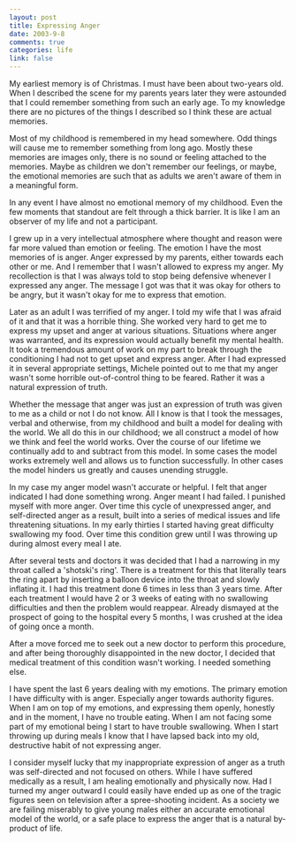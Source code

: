 ```yaml
--- 
layout: post
title: Expressing Anger
date: 2003-9-8
comments: true
categories: life
link: false
---
```

My earliest memory is of Christmas. I must have been about two-years old. When I described the scene for my parents years later they were astounded that I could remember something from such an early age. To my knowledge there are no pictures of the things I described so I think these are actual memories.

Most of my childhood is remembered in my head somewhere. Odd things will cause me to remember something from long ago. Mostly these memories are images only, there is no sound or feeling attached to the memories. Maybe as children we don't remember our feelings, or maybe, the emotional memories are such that as adults we aren't aware of them in a meaningful form.

In any event I have almost no emotional memory of my childhood. Even the few moments that standout are felt through a thick barrier. It is like I am an observer of my life and not a participant.

I grew up in a very intellectual atmosphere where thought and reason were far more valued than emotion or feeling. The emotion I have the most memories of is anger. Anger expressed by my parents, either towards each other or me. And I remember that I wasn't allowed to express my anger. My recollection is that I was always told to stop being defensive whenever I expressed any anger. The message I got was that it was okay for others to be angry, but it wasn't okay for me to express that emotion.

Later as an adult I was terrified of my anger. I told my wife that I was afraid of it and that it was a horrible thing. She worked very hard to get me to express my upset and anger at various situations. Situations where anger was warranted, and its expression would actually benefit my mental health. It took a tremendous amount of work on my part to break through the conditioning I had not to get upset and express anger. After I had expressed it in several appropriate settings, Michele pointed out to me that my anger wasn't some horrible out-of-control thing to be feared. Rather it was a natural expression of truth.

Whether the message that anger was just an expression of truth was given to me as a child or not I do not know. All I know is that I took the messages, verbal and otherwise, from my childhood and built a model for dealing with the world. We all do this in our childhood; we all construct a model of how we think and feel the world works. Over the course of our lifetime we continually add to and subtract from this model. In some cases the model works extremely well and allows us to function successfully. In other cases the model hinders us greatly and causes unending struggle.

In my case my anger model wasn't accurate or helpful. I felt that anger indicated I had done something wrong. Anger meant I had failed. I punished myself with more anger. Over time this cycle of unexpressed anger, and self-directed anger as a result, built into a series of medical issues and life threatening situations. In my early thirties I started having great difficulty swallowing my food. Over time this condition grew until I was throwing up during almost every meal I ate.

After several tests and doctors it was decided that I had a narrowing in my throat called a 'shotski's ring'. There is a treatment for this that literally tears the ring apart by inserting a balloon device into the throat and slowly inflating it. I had this treatment done 6 times in less than 3 years time. After each treatment I would have 2 or 3 weeks of eating with no swallowing difficulties and then the problem would reappear. Already dismayed at the prospect of going to the hospital every 5 months, I was crushed at the idea of going once a month.

After a move forced me to seek out a new doctor to perform this procedure, and after being thoroughly disappointed in the new doctor, I decided that medical treatment of this condition wasn't working. I needed something else.

I have spent the last 6 years dealing with my emotions. The primary emotion I have difficulty with is anger. Especially anger towards authority figures. When I am on top of my emotions, and expressing them openly, honestly and in the moment, I have no trouble eating. When I am not facing some part of my emotional being I start to have trouble swallowing. When I start throwing up during meals I know that I have lapsed back into my old, destructive habit of not expressing anger.

I consider myself lucky that my inappropriate expression of anger as a truth was self-directed and not focused on others. While I have suffered medically as a result, I am healing emotionally and physically now. Had I turned my anger outward I could easily have ended up as one of the tragic figures seen on television after a spree-shooting incident. As a society we are failing miserably to give young males either an accurate emotional model of the world, or a safe place to express the anger that is a natural by-product of life.
